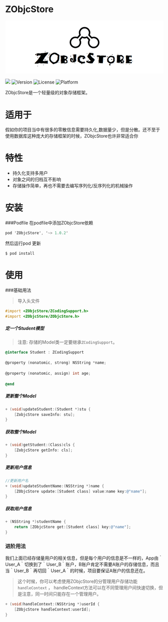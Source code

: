 # ZObjcStore

![](logo.png)

![](http://img.shields.io/badge/Swift-3-blue.svg)  ![Version](https://img.shields.io/cocoapods/v/ZObjcStore.svg?style=flat)	![License](https://img.shields.io/cocoapods/l/CmdBluetooth.svg?style=flat)	![Platform](https://img.shields.io/cocoapods/p/CmdBluetooth.svg?style=flat)

ZObjcStore是一个轻量级的对象存储框架。

# 适用于

假如你的项目当中有很多的零散信息需要持久化,数据量少，但是分散。还不至于使用数据库这种庞大的存储框架的时候，ZObjcStore也许非常适合你

# 特性

- 持久化支持多用户
- 对象之间的归档互不影响
- 存储操作简单，再也不需要去编写序列化/反序列化的机械操作

# 安装

###Podfile
在podfile中添加ZObjcStore依赖
```objectivec
pod 'ZObjcStore', '~> 1.0.2'
```
然后运行pod 更新
```objectivec
$ pod install
```

# 使用

###基础用法

 >导入头文件
 ```objectivec
#import <ZObjcStore/ZCodingSupport.h>   
#import <ZObjcStore/ZObjcStore.h>   
```
 
##### 定一个Student模型

 > 注意: 存储的Model类一定要继承`ZCodingSupport`。   

```objectivec
@interface Student : ZCodingSupport

@property (nonatomic, strong) NSString *name;

@property (nonatomic, assign) int age;

@end
```

##### 更新整个Model

```objectivec
+ (void)updateStudent:(Student *)stu {
    [ZobjcStore saveInfo: stu];
}
```

##### 获取整个Model
```objectivec
+ (void)getStudent:(Class)cls {
    [ZobjcStore getInfo: cls];
}
```

##### 更新用户信息

```objectivec 
//更新用户名
+ (void)updateStudentName:(NSString *)name {
    [ZObjcStore update:[Student class] value:name key:@"name"];
}
```

##### 获取用户信息

```objectivec 
+ (NSString *)studentName {
    return [ZObjcStore get:[Student class] key:@"name"];
}
```

### 进阶用法

我们上面已经存储量用户的相关信息，但是每个用户的信息是不一样的，App由｀User_A｀切换到了｀User_B｀账户，B账户肯定不需要A账户的存储信息，而且当｀User_B｀再切回｀User_A｀的时候，项目要保证A账户的信息还在。
> 这个时候，你可以考虑使用ZObjcStore的分管理用户存储功能 `handleContext` ， handleContext方法可以在不同管理用户间快速切换，但是注意，同一时间只能存在一个管理用户。

```objectivec 
+ (void)handleContext:(NSString *)userId {
    [ZObjcStore handleContext:userId];
}
```

